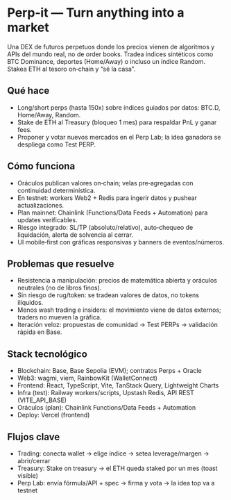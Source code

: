 # Perp‑it — Turn anything into a market

Una DEX de futuros perpetuos donde los precios vienen de algoritmos y APIs del mundo real, no de order books. Tradea índices sintéticos como BTC Dominance, deportes (Home/Away) o incluso un índice Random. Stakea ETH al tesoro on‑chain y “sé la casa”.

## Qué hace
- Long/short perps (hasta 150x) sobre índices guiados por datos: BTC.D, Home/Away, Random.
- Stake de ETH al Treasury (bloqueo 1 mes) para respaldar PnL y ganar fees.
- Proponer y votar nuevos mercados en el Perp Lab; la idea ganadora se despliega como Test PERP.

## Cómo funciona
- Oráculos publican valores on‑chain; velas pre‑agregadas con continuidad determinística.
- En testnet: workers Web2 + Redis para ingerir datos y pushear actualizaciones.
- Plan mainnet: Chainlink (Functions/Data Feeds + Automation) para updates verificables.
- Riesgo integrado: SL/TP (absoluto/relativo), auto‑chequeo de liquidación, alerta de solvencia al cerrar.
- UI mobile‑first con gráficas responsivas y banners de eventos/números.

## Problemas que resuelve
- Resistencia a manipulación: precios de matemática abierta y oráculos neutrales (no de libros finos).
- Sin riesgo de rug/token: se tradean valores de datos, no tokens ilíquidos.
- Menos wash trading e insiders: el movimiento viene de datos externos; traders no mueven la gráfica.
- Iteración veloz: propuestas de comunidad → Test PERPs → validación rápida en Base.

## Stack tecnológico
- Blockchain: Base, Base Sepolia (EVM); contratos Perps + Oracle
- Web3: wagmi, viem, RainbowKit (WalletConnect)
- Frontend: React, TypeScript, Vite, TanStack Query, Lightweight Charts
- Infra (test): Railway workers/scripts, Upstash Redis, API REST (VITE_API_BASE)
- Oráculos (plan): Chainlink Functions/Data Feeds + Automation
- Deploy: Vercel (frontend)

## Flujos clave
- Trading: conecta wallet → elige índice → setea leverage/margen → abrir/cerrar
- Treasury: Stake on treasury → el ETH queda staked por un mes (toast visible)
- Perp Lab: envía fórmula/API + spec → firma y vota → la idea top va a testnet

